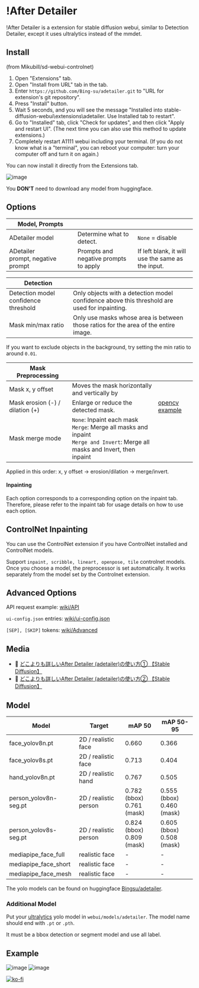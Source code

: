 # !After Detailer

!After Detailer is a extension for stable diffusion webui, similar to Detection Detailer, except it uses ultralytics instead of the mmdet.

## Install

(from Mikubill/sd-webui-controlnet)

1. Open "Extensions" tab.
2. Open "Install from URL" tab in the tab.
3. Enter `https://github.com/Bing-su/adetailer.git` to "URL for extension's git repository".
4. Press "Install" button.
5. Wait 5 seconds, and you will see the message "Installed into stable-diffusion-webui\extensions\adetailer. Use Installed tab to restart".
6. Go to "Installed" tab, click "Check for updates", and then click "Apply and restart UI". (The next time you can also use this method to update extensions.)
7. Completely restart A1111 webui including your terminal. (If you do not know what is a "terminal", you can reboot your computer: turn your computer off and turn it on again.)

You can now install it directly from the Extensions tab.

![image](https://i.imgur.com/g6GdRBT.png)

You **DON'T** need to download any model from huggingface.

## Options

| Model, Prompts                    |                                       |                                                   |
| --------------------------------- | ------------------------------------- | ------------------------------------------------- |
| ADetailer model                   | Determine what to detect.             | `None` = disable                                  |
| ADetailer prompt, negative prompt | Prompts and negative prompts to apply | If left blank, it will use the same as the input. |

| Detection                            |                                                                                              |     |
| ------------------------------------ | -------------------------------------------------------------------------------------------- | --- |
| Detection model confidence threshold | Only objects with a detection model confidence above this threshold are used for inpainting. |     |
| Mask min/max ratio                   | Only use masks whose area is between those ratios for the area of the entire image.          |     |

If you want to exclude objects in the background, try setting the min ratio to around `0.01`.

| Mask Preprocessing              |                                                                                                                                     |                                                                                         |
| ------------------------------- | ----------------------------------------------------------------------------------------------------------------------------------- | --------------------------------------------------------------------------------------- |
| Mask x, y offset                | Moves the mask horizontally and vertically by                                                                                       |                                                                                         |
| Mask erosion (-) / dilation (+) | Enlarge or reduce the detected mask.                                                                                                | [opencv example](https://docs.opencv.org/4.7.0/db/df6/tutorial_erosion_dilatation.html) |
| Mask merge mode                 | `None`: Inpaint each mask<br/>`Merge`: Merge all masks and inpaint<br/>`Merge and Invert`: Merge all masks and Invert, then inpaint |                                                                                         |

Applied in this order: x, y offset → erosion/dilation → merge/invert.

#### Inpainting

Each option corresponds to a corresponding option on the inpaint tab. Therefore, please refer to the inpaint tab for usage details on how to use each option.

## ControlNet Inpainting

You can use the ControlNet extension if you have ControlNet installed and ControlNet models.

Support `inpaint, scribble, lineart, openpose, tile` controlnet models. Once you choose a model, the preprocessor is set automatically. It works separately from the model set by the Controlnet extension.

## Advanced Options

API request example: [wiki/API](https://github.com/Bing-su/adetailer/wiki/API)

`ui-config.json` entries: [wiki/ui-config.json](https://github.com/Bing-su/adetailer/wiki/ui-config.json)

`[SEP], [SKIP]` tokens: [wiki/Advanced](https://github.com/Bing-su/adetailer/wiki/Advanced)

## Media

- 🎥 [どこよりも詳しいAfter Detailer (adetailer)の使い方① 【Stable Diffusion】](https://youtu.be/sF3POwPUWCE)
- 🎥 [どこよりも詳しいAfter Detailer (adetailer)の使い方② 【Stable Diffusion】](https://youtu.be/urNISRdbIEg)

## Model

| Model                 | Target                | mAP 50                        | mAP 50-95                     |
| --------------------- | --------------------- | ----------------------------- | ----------------------------- |
| face_yolov8n.pt       | 2D / realistic face   | 0.660                         | 0.366                         |
| face_yolov8s.pt       | 2D / realistic face   | 0.713                         | 0.404                         |
| hand_yolov8n.pt       | 2D / realistic hand   | 0.767                         | 0.505                         |
| person_yolov8n-seg.pt | 2D / realistic person | 0.782 (bbox)<br/>0.761 (mask) | 0.555 (bbox)<br/>0.460 (mask) |
| person_yolov8s-seg.pt | 2D / realistic person | 0.824 (bbox)<br/>0.809 (mask) | 0.605 (bbox)<br/>0.508 (mask) |
| mediapipe_face_full   | realistic face        | -                             | -                             |
| mediapipe_face_short  | realistic face        | -                             | -                             |
| mediapipe_face_mesh   | realistic face        | -                             | -                             |

The yolo models can be found on huggingface [Bingsu/adetailer](https://huggingface.co/Bingsu/adetailer).

### Additional Model

Put your [ultralytics](https://github.com/ultralytics/ultralytics) yolo model in `webui/models/adetailer`. The model name should end with `.pt` or `.pth`.

It must be a bbox detection or segment model and use all label.

## Example

![image](https://i.imgur.com/38RSxSO.png)
![image](https://i.imgur.com/2CYgjLx.png)

[![ko-fi](https://ko-fi.com/img/githubbutton_sm.svg)](https://ko-fi.com/F1F1L7V2N)
